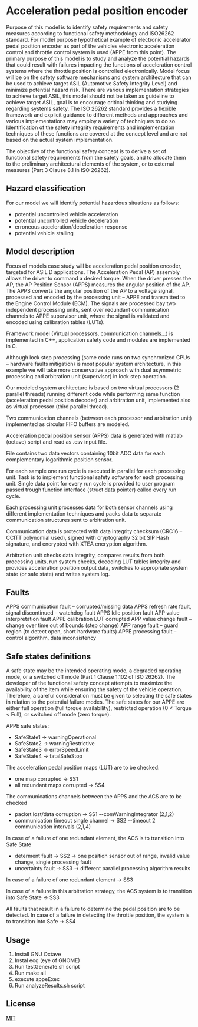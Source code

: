 # Acceleration pedal position encoder

Purpose of this model is to identify safety requirements and safety measures according to functional safety methodology and ISO26262 standard. For model purpose hypothetical example of electronic accelerator pedal position encoder as part of the vehicles electronic acceleration control and throttle control system is used (APPE from this point). 
The primary purpose of this model is to study and analyze the potential hazards that could result with failures impacting the functions of acceleration control systems where the throttle position is controlled electronically. Model focus will be on the safety software mechanisms and system architecture that can be used to achieve target ASIL (Automotive Safety Integrity Level) and minimize potential hazard risk. There are various implementation strategies to achieve target ASIL, this model should not be taken as guideline to achieve target ASIL, goal is to encourage critical thinking and studying regarding systems safety. The ISO 26262 standard provides a flexible framework and explicit guidance to different methods and approaches and various implementations may employ a variety of techniques to do so. Identification of the safety integrity requirements and implementation techniques of these functions are covered at the concept level and are not based on the actual system implementation.

The objective of the functional safety concept is to derive a set of functional safety requirements from the safety goals, and to allocate them to the preliminary architectural elements of the system, or to external measures (Part 3 Clause 8.1 in ISO 26262). 

## Hazard classification

For our model we will identify potential hazardous situations as follows:
- potential uncontrolled vehicle acceleration
- potential uncontrolled vehicle deceleration
- erroneous acceleration/deceleration response
- potential vehicle stalling

## Model description

Focus of models case study will be acceleration pedal position encoder, targeted for ASIL D applications. The Acceleration Pedal (AP) assembly allows the driver to command a desired torque. When the driver presses the AP, the AP Position Sensor (APPS) measures the angular position of the AP. The APPS converts the angular position of the AP to a voltage signal, processed and encoded by the processing unit – APPE and transmitted to the Engine Control Module (ECM). The signals are processed bay two independent processing units, sent over redundant communication channels to APPE supervisor unit, where the signal is validated and encoded using calibration tables (LUTs).

Framework model (Virtual processors, communication channels…) is implemented in C++,  application safety code and modules are implemented in C.

Although lock step processing (same code runs on two synchronized CPUs – hardware faults mitigation) is most popular system architecture, in this example we will take more conservative approach with dual asymmetric processing and arbitration unit (supervisor) in lock step operation.

Our modeled system architecture is based on two virtual processors (2 parallel threads) running different code while performing same function (acceleration pedal position decoder) and arbitration unit, implemented also as virtual processor (third parallel thread).


Two communication channels (between each processor and arbitration unit) implemented as circular FIFO buffers are modeled. 

Acceleration pedal position sensor (APPS) data is generated with matlab (octave) script and read as .csv input file.

File contains two data vectors containing 10bit ADC data for each complementary logarithmic position sensor.

For each sample one run cycle is executed in parallel for each processing unit. Task is to implement functional safety software for each processing unit. Single data point for every run cycle is provided to user program passed trough function interface (struct data pointer) called every run cycle.

Each processing unit processes data for both sensor channels using different implementation techniques and packs data to separate communication structures sent to arbitration unit.

Communication data is protected with data integrity checksum (CRC16 – CCITT polynomial used), signed with cryptography 32 bit SIP Hash signature, and encrypted with XTEA encryption algorithm.

Arbitration unit checks data integrity, compares results from both processing units, run system checks, decoding LUT tables integrity and provides acceleration position output data, switches to appropriate system state (or safe state) and writes system log.

## Faults

APPS communication fault – corrupted/missing data
APPS refresh rate fault, signal discontinued – watchdog fault
APPS Idle position fault 
APP value interpretation fault
APPE calibration LUT corrupted
APP value change fault – change over time out of bounds (step change)
APP range fault – guard region (to detect open, short hardware faults)
APPE processing fault – control algorithm, data inconsistency

## Safe states definitions

A safe state may be the intended operating mode, a degraded operating mode, or a switched off mode (Part 1 Clause 1.102 of ISO 26262). The developer of the functional safety concept attempts to maximize the availability of the item while ensuring the safety of the vehicle operation. Therefore, a careful consideration must be given to selecting the safe states in relation to the potential failure modes. 
The safe states for our APPE are either full operation (full torque availability), restricted operation (0 < Torque < Full), or switched off mode (zero torque).

APPE safe states:
- SafeState1 -> warningOperational
- SafeState2 -> warningRestrictive
- SafeState3 -> errorSpeedLimit
- SafeState4 -> fatalSafeStop

The acceleration pedal position maps (LUT) are to be checked: 
- one map corrupted -> SS1
- all redundant maps corrupted -> SS4 

The communications channels between the APPS and the ACS are to be checked
- packet lost/data corruption -> SS1 --comWarningIntegrator (2,1,2)
- communication timeout single channel -> SS2 --timeout 2 communication intervals (2,1,4)

In case of a failure of one redundant element, the ACS is to transition into Safe State
- determent fault -> SS2 -> one position sensor out of range, invalid value change, single processing fault
- uncertainty fault -> SS3 -> different parallel processing algorithm results

In case of a failure of one redundant element -> SS3

In case of a failure in this arbitration strategy, the ACS system is to
transition into Safe State -> SS3

All faults that result in a failure to determine the pedal position are to be detected. In
case of a failure in detecting the throttle position, the system is to transition into Safe -> SS4

## Usage

1. Install GNU Octave
2. Instal eog (eye of GNOME)
3. Run testGenerate.sh script
4. Run make all
5. execute appeExec
5. Run analyzeResults.sh script

## License
[MIT](https://choosealicense.com/licenses/mit/)
 
